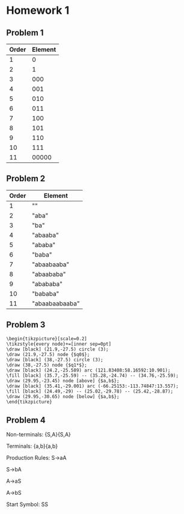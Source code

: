 # Homework 1

## Problem 1

|Order|Element|
|-|-|
|1|0|
|2|1|
|3|000|
|4|001|
|5|010|
|6|011|
|7|100|
|8|101|
|9|110|
|10|111|
|11|00000|

## Problem 2

|Order|Element|
|-|-|
|1|""|
|2|"aba"|
|3|"ba"|
|4|"abaaba"|
|5|"ababa"|
|6|"baba"|
|7|"abaabaaba"|
|8|"abaababa"|
|9|"abababa"|
|10|"bababa"|
|11|"abaabaabaaba"|

## Problem 3

```{=latex}
\begin{tikzpicture}[scale=0.2]
\tikzstyle{every node}+=[inner sep=0pt]
\draw [black] (21.9,-27.5) circle (3);
\draw (21.9,-27.5) node {$q0$};
\draw [black] (38,-27.5) circle (3);
\draw (38,-27.5) node {$q1*$};
\draw [black] (24.2,-25.589) arc (121.83408:58.16592:10.901);
\fill [black] (35.7,-25.59) -- (35.28,-24.74) -- (34.76,-25.59);
\draw (29.95,-23.45) node [above] {$a,b$};
\draw [black] (35.41,-29.001) arc (-66.25153:-113.74847:13.557);
\fill [black] (24.49,-29) -- (25.02,-29.78) -- (25.42,-28.87);
\draw (29.95,-30.65) node [below] {$a,b$};
\end{tikzpicture}
```

## Problem 4

Non-terminals: {S,A}{S,A}

Terminals: {a,b}{a,b}

Production Rules:
  S$\rightarrow$aA
  
  S$\rightarrow$bA
  
  A$\rightarrow$aS
  
  A$\rightarrow$bS

Start Symbol: SS
